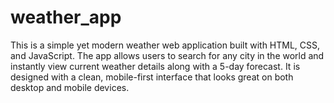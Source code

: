 # weather_app
This is a simple yet modern weather web application built with HTML, CSS, and JavaScript. The app allows users to search for any city in the world and instantly view current weather details along with a 5-day forecast. It is designed with a clean, mobile-first interface that looks great on both desktop and mobile devices.
